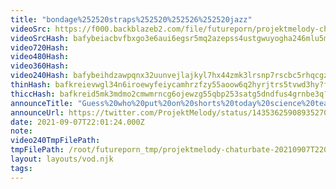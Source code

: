 ```yaml
---
title: "bondage%252520straps%252520%252526%252520jazz"
videoSrc: https://f000.backblazeb2.com/file/futureporn/projektmelody-chaturbate-2021-09-07.mp4
videoSrcHash: bafybeiacbvfbxgo3e6aui6egsr5mq2azepss4ustgwuyogha246mlu5mjq
video720Hash: 
video480Hash: 
video360Hash: 
video240Hash: bafybeihdzawpqnx32uunvejlajkyl7hx44zmk3lrsnp7rscbc5rhqcgzhq?filename=projektmelody-chaturbate-20210907T220124Z-240p.mp4
thinHash: bafkreievwgl34n6iroewyfeiycamhrzfzy55aoow6q2hyrjtrs5tvwd3hy?filename=20210907T220124Z_thin.jpg
thiccHash: bafkreid5mk3mdmo2cmwmrncg6ojewzg55qbp253satg5dndfus4grnbe3q?filename=20210907T220124Z_thicc.jpg
announceTitle: "Guess%20who%20put%20on%20shorts%20today%20science%20team%3F%20%20it%20was%20me"
announceUrl: https://twitter.com/ProjektMelody/status/1435362590893527040
date: 2021-09-07T22:01:24.000Z
note: 
video240TmpFilePath: 
tmpFilePath: /root/futureporn_tmp/projektmelody-chaturbate-20210907T220124Z.mp4
layout: layouts/vod.njk
tags:
---
```

